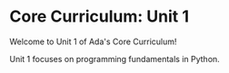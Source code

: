# Core Curriculum: Unit 1

Welcome to Unit 1 of Ada's Core Curriculum!

Unit 1 focuses on programming fundamentals in Python.
